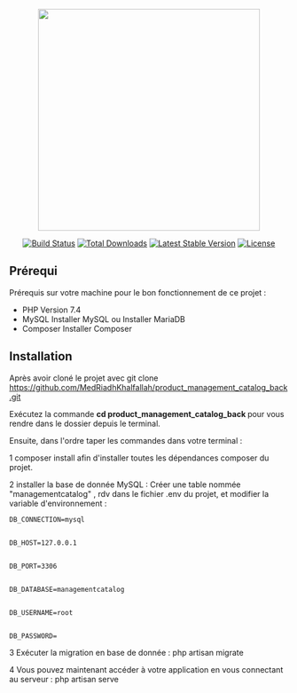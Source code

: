 <p align="center"><a href="https://laravel.com" target="_blank"><img src="https://raw.githubusercontent.com/laravel/art/master/logo-lockup/5%20SVG/2%20CMYK/1%20Full%20Color/laravel-logolockup-cmyk-red.svg" width="400"></a></p>

<p align="center">
<a href="https://travis-ci.org/laravel/framework"><img src="https://travis-ci.org/laravel/framework.svg" alt="Build Status"></a>
<a href="https://packagist.org/packages/laravel/framework"><img src="https://img.shields.io/packagist/dt/laravel/framework" alt="Total Downloads"></a>
<a href="https://packagist.org/packages/laravel/framework"><img src="https://img.shields.io/packagist/v/laravel/framework" alt="Latest Stable Version"></a>
<a href="https://packagist.org/packages/laravel/framework"><img src="https://img.shields.io/packagist/l/laravel/framework" alt="License"></a>
</p>

## Prérequi


Prérequis sur votre machine pour le bon fonctionnement de ce projet :
<ul>
    <li>PHP Version 7.4</li>
    <li>MySQL Installer MySQL ou Installer MariaDB</li>
    <li>Composer Installer Composer</li>
</ul>

## Installation


Après avoir cloné le projet avec git clone https://github.com/MedRiadhKhalfallah/product_management_catalog_back.git

Exécutez la commande <b> cd product_management_catalog_back </b>pour vous rendre dans le dossier depuis le terminal.

Ensuite, dans l'ordre taper les commandes dans votre terminal :

1 composer install afin d'installer toutes les dépendances composer du projet.

2 installer la base de donnée MySQL : Créer une table nommée "managementcatalog" , rdv dans le fichier .env du projet, et modifier la variable d'environnement :
<br>
<code>
DB_CONNECTION=mysql</code><br><code>  
DB_HOST=127.0.0.1</code><br><code>  
DB_PORT=3306</code><br><code>  
DB_DATABASE=managementcatalog</code><br><code>  
DB_USERNAME=root</code><br><code>  
DB_PASSWORD=
</code>

3 Exécuter la migration en base de donnée : php artisan migrate

4 Vous pouvez maintenant accéder à votre application en vous connectant au serveur : php artisan serve


